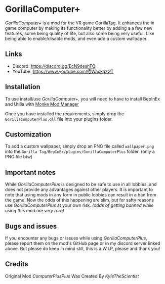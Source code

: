 # GorillaComputer+

*GorillaComputer+* is a mod for the VR game GorillaTag. It enhances the in game computer by making its functionality better by adding a a few new features, some being quality of life, but also some being very useful. Like being able to enable/disable mods, and even add a custom wallpaper.

## Links

* Discord: https://discord.gg/EcN9deshTQ
* YouTube: https://www.youtube.com/@WackazGT


## Installation
To use install/use *GorillaComputer+*, you will need to have to install BepInEx and Utilla with [Monke Mod Manager](https://github.com/NgbatzYT/Monke-Mod-Manager/releases/latest)

Once you have installed the requirements, simply drop the `GorillaComputerPlus.dll` file into your plugins folder.


## Customization

To add a custom wallpaper, simply drop an PNG file called `wallpaper.png` into the `Gorilla Tag/BepInEx/plugins/GorillaComputerPlus` folder. (only a PNG file btw)


## Important notes
While *GorillaComputerPlus* is designed to be safe to use in all lobbies, and does not provide any advantages against other players. It is important to note that using mods in any form in public lobbies can result in a ban from the game. Now the odds of this happening are slim, but for safty reasons use *GorillaComputerPlus* at your own risk. *(odds of getting banned while using this mod are very rare)*

## Bugs and issues
If you encounter any bugs or issues while using *GorillaComputerPlus*, please report them on the mod's GitHub page or in my discord server linked above. But please do keep in mind still, this is a W.I.P, please and thank you! 


## Credits
Original Mod *ComputerPlusPlus* Was Created By *KyleTheScientist*

